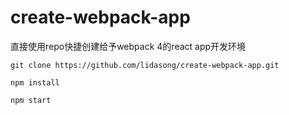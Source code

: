 # create-webpack-app

直接使用repo快捷创建给予webpack 4的react app开发环境

`git clone https://github.com/lidasong/create-webpack-app.git`

`npm install`

`npm start`
